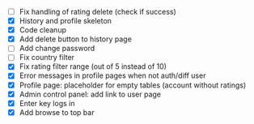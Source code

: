 * [ ] Fix handling of rating delete (check if success)
* [x] History and profile skeleton
* [x] Code cleanup
* [x] Add delete button to history page
* [ ] Add change password
* [ ] Fix country filter
* [x] Fix rating filter range (out of 5 instead of 10)
* [x] Error messages in profile pages when not auth/diff user
* [x] Profile page: placeholder for empty tables (account without ratings)
* [x] Admin control panel: add link to user page
* [x] Enter key logs in
* [x] Add browse to top bar